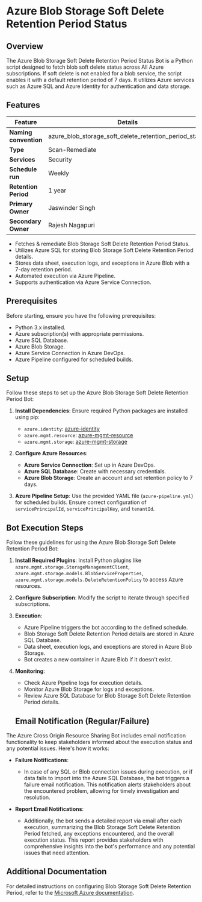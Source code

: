 # Azure Blob Storage Soft Delete Retention Period Status

## Overview
The Azure Blob Storage Soft Delete Retention Period Status Bot is a Python script designed to fetch blob soft delete status across All Azure subscriptions. If soft delete is not enabled for a blob service, the script enables it with a default retention period of 7 days. It utilizes Azure services such as Azure SQL and Azure Identity for authentication and data storage.

## Features

| Feature              | Details                                                 |
|----------------------|---------------------------------------------------------|
| **Naming convention**| azure_blob_storage_soft_delete_retention_period_status  |
| **Type**             | Scan-Remediate                                          |
| **Services**         | Security                                                |
| **Schedule run**     | Weekly                                                  |
| **Retention Period** | 1 year                                                  |
| **Primary Owner**    | Jaswinder Singh                                         |
| **Secondary Owner**  | Rajesh Nagapuri                                         |

- Fetches & remediate Blob Storage Soft Delete Retention Period Status.
- Utilizes Azure SQL for storing Blob Storage Soft Delete Retention Period details.
- Stores data sheet, execution logs, and exceptions in Azure Blob with a 7-day retention period.
- Automated execution via Azure Pipeline.
- Supports authentication via Azure Service Connection.

## Prerequisites
Before starting, ensure you have the following prerequisites:

- Python 3.x installed.
- Azure subscription(s) with appropriate permissions.
- Azure SQL Database.
- Azure Blob Storage.
- Azure Service Connection in Azure DevOps.
- Azure Pipeline configured for scheduled builds.

## Setup
Follow these steps to set up the Azure Blob Storage Soft Delete Retention Period Bot:

1. **Install Dependencies**: Ensure required Python packages are installed using pip:
   - `azure.identity`: [azure-identity](https://pypi.org/project/azure-identity)
   - `azure.mgmt.resource`: [azure-mgmt-resource](https://pypi.org/project/azure-mgmt-resource)
   - `azure.mgmt.storage`: [azure-mgmt-storage](https://pypi.org/project/azure-mgmt-storage)
   
2. **Configure Azure Resources**:
   - **Azure Service Connection**: Set up in Azure DevOps.
   - **Azure SQL Database**: Create with necessary credentials.
   - **Azure Blob Storage**: Create an account and set retention policy to 7 days.
   
3. **Azure Pipeline Setup**: Use the provided YAML file (`azure-pipeline.yml`) for scheduled builds. Ensure correct configuration of `servicePrincipalId`, `servicePrincipalKey`, and `tenantId`.

## Bot Execution Steps
Follow these guidelines for using the Azure Blob Storage Soft Delete Retention Period Bot:

1. **Install Required Plugins**: Install Python plugins like `azure.mgmt.storage.StorageManagementClient`, `azure.mgmt.storage.models.BlobServiceProperties`, `azure.mgmt.storage.models.DeleteRetentionPolicy` to access Azure resources.

2. **Configure Subscription**: Modify the script to iterate through specified subscriptions.

3. **Execution**:
   - Azure Pipeline triggers the bot according to the defined schedule.
   - Blob Storage Soft Delete Retention Period details are stored in Azure SQL Database.
   - Data sheet, execution logs, and exceptions are stored in Azure Blob Storage.
   - Bot creates a new container in Azure Blob if it doesn't exist.

4. **Monitoring**:
   - Check Azure Pipeline logs for execution details.
   - Monitor Azure Blob Storage for logs and exceptions.
   - Review Azure SQL Database for Blob Storage Soft Delete Retention Period details.

   ## Email Notification (Regular/Failure)
The Azure Cross Origin Resource Sharing Bot includes email notification functionality to keep stakeholders informed about the execution status and any potential issues. Here's how it works:

- **Failure Notifications**: 
  - In case of any SQL or Blob connection issues during execution, or if data fails to import into the Azure SQL Database, the bot triggers a failure email notification. This notification alerts stakeholders about the encountered problem, allowing for timely investigation and resolution.

- **Report Email Notifications**: 
  - Additionally, the bot sends a detailed report via email after each execution, summarizing the Blob Storage Soft Delete Retention Period fetched, any exceptions encountered, and the overall execution status. This report provides stakeholders with comprehensive insights into the bot's performance and any potential issues that need attention.

## Additional Documentation
For detailed instructions on configuring Blob Storage Soft Delete Retention Period, refer to the [Microsoft Azure documentation](https://learn.microsoft.com/en-us/azure/storage/blobs/soft-delete-blob-enable?tabs=azure-portal).


